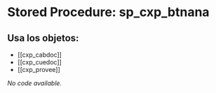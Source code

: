 # Stored Procedure: sp_cxp_btnana

## Usa los objetos:
- [[cxp_cabdoc]]
- [[cxp_cuedoc]]
- [[cxp_provee]]

*No code available.*
